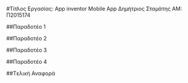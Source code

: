 ﻿#Τίτλος Εργασίας: App inventor Mobile App 
Δημήτριος Σταμάτης
ΑΜ: Π2015174

##Παραδοτέο 1


##Παραδοτέο 2


##Παραδοτέο 3


##Παραδοτέο 4


##Tελική Αναφορά

